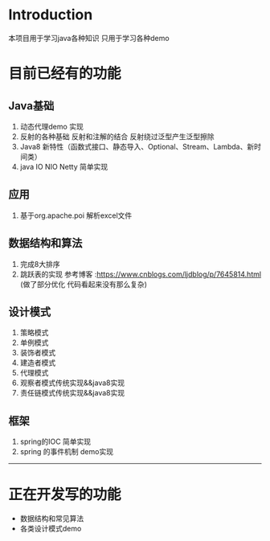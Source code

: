 # Introduction

本项目用于学习java各种知识 只用于学习各种demo 

# 目前已经有的功能

## Java基础

1. 动态代理demo 实现
2. 反射的各种基础 反射和注解的结合 反射绕过泛型产生泛型擦除
3. Java8 新特性（函数式接口、静态导入、Optional、Stream、Lambda、新时间类）
4. java IO NIO Netty 简单实现 
## 应用
1. 基于org.apache.poi 解析excel文件
## 数据结构和算法
1. 完成8大排序
2. 跳跃表的实现  参考博客 :https://www.cnblogs.com/ljdblog/p/7645814.html (做了部分优化 代码看起来没有那么复杂)
## 设计模式
1. 策略模式
2. 单例模式
3. 装饰者模式
4. 建造者模式
5. 代理模式
6. 观察者模式传统实现&&java8实现
7. 责任链模式传统实现&&java8实现
## 框架
1. spring的IOC 简单实现
2. spring 的事件机制 demo实现
---

# 正在开发写的功能

- 数据结构和常见算法 
- 各类设计模式demo

